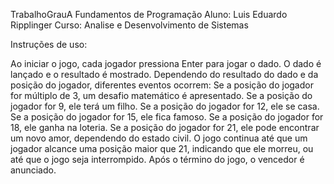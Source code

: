TrabalhoGrauA 
Fundamentos de Programação
Aluno: Luis Eduardo Ripplinger
Curso: Analise e Desenvolvimento de Sistemas

Instruções de uso:

Ao iniciar o jogo, cada jogador pressiona Enter para jogar o dado.
O dado é lançado e o resultado é mostrado.
Dependendo do resultado do dado e da posição do jogador, diferentes eventos ocorrem:
Se a posição do jogador for múltiplo de 3, um desafio matemático é apresentado.
Se a posição do jogador for 9, ele terá um filho.
Se a posição do jogador for 12, ele se casa.
Se a posição do jogador for 15, ele fica famoso.
Se a posição do jogador for 18, ele ganha na loteria.
Se a posição do jogador for 21, ele pode encontrar um novo amor, dependendo do estado civil.
O jogo continua até que um jogador alcance uma posição maior que 21, indicando que ele morreu, ou até que o jogo seja interrompido.
Após o término do jogo, o vencedor é anunciado.
